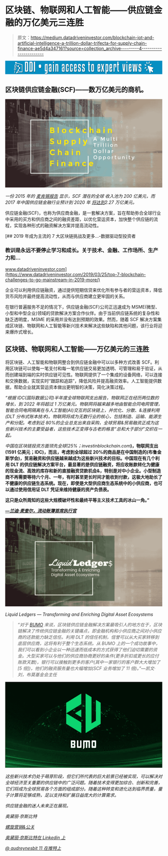 # 区块链、物联网和人工智能——供应链金融的万亿美元三连胜

> 原文：<https://medium.datadriveninvestor.com/blockchain-iot-and-artificial-intelligence-a-trillion-dollar-trifecta-for-supply-chain-finance-ae5d4a347161?source=collection_archive---------4----------------------->

[![](img/d2ae54f57d83c40345bcb9cebc3cf639.png)](http://www.track.datadriveninvestor.com/1B9E)

## 区块链供应链金融(SCF)——数万亿美元的商机。

![](img/7b2a89370e8fcc21b738047eb6b4359b.png)

*一份 2015 年的* [*麦肯锡报告*](https://www.mckinsey.com/~/media/McKinsey/Industries/Financial%20Services/Our%20Insights/Supply%20chain%20finance%20The%20emergence%20of%20a%20new%20competitive%20landscape/MoP22_Supply_chain_finance_Emergence_of_a_new_competitive_landscape_2015.ashx) *显示，SCF 潜在的全球
收入池为 200 亿美元，而 2017 年中国供应链金融行业预计到 2020 年* [*将达到*](https://www.scmp.com/business/companies/article/2116221/supply-chain-finance-smes-becomes-new-growth-engine-chinese)*2.27 万亿美元。*

供应链金融(SCF)，也称为供应商金融，是一套解决方案，旨在帮助弥合全球行业中采用的买方和供应商之间的融资差距，以优化营运资本，加快整个供应链的流程，实现各种形式的融资解决方案并提高流动性。

[](https://www.datadriveninvestor.com/2019/03/25/top-7-blockchain-challenges-to-go-mainstream-in-2019-more/) [## 2019 年成为主流的 7 大区块链挑战及更多...-数据驱动型投资者

### 教训是永远不要停止学习和成长。关于技术、金融、工作场所、生产力和…

www.datadriveninvestor.com](https://www.datadriveninvestor.com/2019/03/25/top-7-blockchain-challenges-to-go-mainstream-in-2019-more/) 

企业可以利用供应链融资，通过提供短期信贷来优化所有参与者的营运资本，降低货币风险并最终提高流动性，从而与供应商建立更牢固的关系。

在银行普遍服务不足的情况下，供应链金融(SCF)公司正迅速成为 MSME(微型、小型和中型企业)领域的贷款解决方案合作伙伴。由于当前供应链系统的复杂性和缺乏透明度，MSME 的采用并没有达到预期的效果。然而，随着 SCF 解决方案集成区块链、物联网和人工智能等新兴技术来解决这些缺陷和其他问题，该行业将迎来爆炸式增长。

## 区块链、物联网和人工智能——万亿美元的三连胜

将区块链、人工智能和物联网整合到供应链金融中可以以多种方式改善 SCF。利用区块链可以使每一笔支付和每一笔供应链交易更加透明、可管理和易于验证，从而创建端到端的实时供应链可见性。物联网提供了一个集成的设备网络，可以连接和交换数据，实现实时“跟踪和追踪”，降低风险并提高融资效率。人工智能提供数据，帮助企业就其营运资本做出更明智的决策，简化决策过程。

*“根据 IDC(国际数据公司)半年度全球物联网支出报告，物联网正在经历两位数的增长，到 2022 年将超过 1 万亿美元。物联网将越来越多地由智能合同电网管理，智能合同电网隔离在与人工智能(AI)交互的区块链上，并优化、分散、&连接利用(DLT 分布式账本技术)。物联网将成为无数行业的核心，包括制造、运输、能源生产和分配。考虑到近 80%的企业总支出来自采购，全球贸易&贸易融资正成为这些新兴技术的主要受益者，这些技术正变得与古老的格言“总和大于部分”交织在一起。*

*中国在区块链投资方面领先全球(25%；investinblockchain.com*[](http://investinblockchain.com/)**)，物联网支出(1591 亿美元；IDC)，而且，考虑到全球超过 20%的商品是在中国制造的(布鲁金斯学会)，贸易融资和供应链越来越成为这些新兴技术的目标。中国现在有几个利用 DLT 的供应链解决方案平台，最显著的是供应链融资，将应收账款转化为健康的现金流、高效的库存和新的直接融资贷款机会&，特别是对中小企业。小型制造商不再需要等待六个月、一年，有时甚至更长时间才能收到付款，这极大地助长了不健康的供应链生态系统。现在，即使是大型供应商生态系统中的小供应商，也可以通过使用信用证 DLT 凭证来维持健康的资产负债表。**

**这只是众所周知的这些大规模破坏性和最终平等主义技术工具的冰山一角。”**

*[**—兰迪·麦奎尔，流动账簿首席执行官**](https://www.linkedin.com/in/randy-mcguire-a61428/)*

*![](img/fa0b8fd6ff850ee1fda207ce2ee7245a.png)*

*Liquid Ledgers — Transforming and Enriching Digital Asset Ecosystems*

> *“对于 [BUMO](https://www.bumo.io/) 来说，区块链供应链金融解决方案最吸引人的地方在于，区块链解决了传统供应链金融的关键痛点，即金融机构和小供应商之间对小供应商的还款能力缺乏信任。利用 DLT 的信任机制，信誉可以从大买家转移到底层供应商，这将有利于整个生态系统。从 BUMO 上的一个成功故事中，我们可以看到小企业以一种迅速而低成本的方式获得了他们迫切需要的资金。大型买家可以与他们的供应商协商更好的条件(更多折扣或更长的应付账款天数)，银行可以接触到更多的客户(其中一家银行的客户群大大增加了[5 倍])，他们的融资服务量也大幅增加(SCF 业务增加了 11 倍)。”—凯文·刘，布莫基金会主任*

*![](img/94e3753ef33f37e1bb82f70960682fce.png)*

*这些新兴技术仍处于萌芽阶段，但它们所代表的巨大前景已经被实现，可以解决对全球经济至关重要的供应链中的广泛问题。随着技术变得更加综合、创新和完善，它们将成为全球贸易各个方面的组成部分。随着这种转变和进化达到临界质量，量子计算将足够成熟，足以支持和扩展日益庞大的计算需求。*

*供应链金融的迷人未来正在展现。*

*奥黛丽·奈斯比特*

*[螺旋营销&公关](http://www.spinspirational.com)*

*[奥黛丽·奈斯比特在 Linkedin 上](https://www.linkedin.com/in/audrey-nesbitt-0388a52a/)*

*[@ audreynesbit 11 在推特上](https://twitter.com/AudreyNesbitt11)*